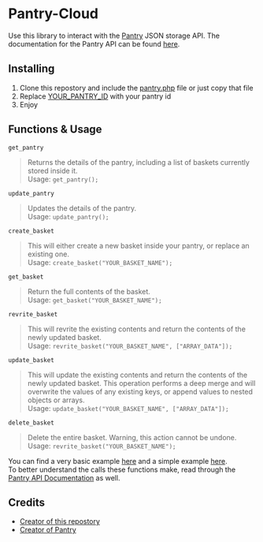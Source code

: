 # Pantry-Cloud
Use this library to interact with the [Pantry](https://getpantry.cloud) JSON storage API. The documentation for the Pantry API can be found [here](https://documenter.getpostman.com/view/3281832/SzmZeMLC).<br>

## Installing
1. Clone this repostory and include the [pantry.php](https://github.com/sebaOfficial/pantry-cloud/blob/main/pantry.php) file or just copy that file
2. Replace [YOUR_PANTRY_ID](https://github.com/sebaOfficial/pantry-cloud/blob/main/pantry.php#L3) with your pantry id
3. Enjoy

## Functions & Usage
`get_pantry`
> Returns the details of the pantry, including a list of baskets currently stored inside it.<br>
Usage: `get_pantry();`

`update_pantry`
> Updates the details of the pantry.<br>
Usage: `update_pantry();`

`create_basket`
> This will either create a new basket inside your pantry, or replace an existing one.<br>
Usage: `create_basket("YOUR_BASKET_NAME");`

`get_basket`
> Return the full contents of the basket.<br>
Usage: `get_basket("YOUR_BASKET_NAME");`

`revrite_basket`
> This will revrite the existing contents and return the contents of the newly updated basket.<br>
Usage: `revrite_basket("YOUR_BASKET_NAME", ["ARRAY_DATA"]);`

`update_basket`
> This will update the existing contents and return the contents of the newly updated basket. This operation performs a deep merge and will overwrite the values of any existing keys, or append values to nested objects or arrays.<br>
Usage: `update_basket("YOUR_BASKET_NAME", ["ARRAY_DATA"]);`

`delete_basket`
> Delete the entire basket. Warning, this action cannot be undone.<br>
Usage: `revrite_basket("YOUR_BASKET_NAME");`

You can find a very basic example [here](https://github.com/sebaOfficial/pantry-cloud/blob/main/basic-example.php) and a simple example [here](https://github.com/sebaOfficial/pantry-cloud/blob/main/webpage-example.php).<br>
To better understand the calls these functions make, read through the [Pantry API Documentation](https://documenter.getpostman.com/view/3281832/SzmZeMLC) as well.

## Credits
- [Creator of this repostory](https://github.com/sebaOfficial)
- [Creator of Pantry](https://github.com/imRohan)

